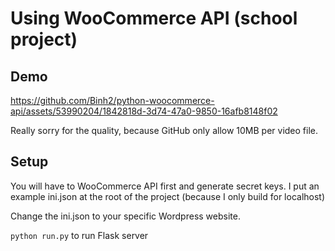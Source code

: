 # Using WooCommerce API (school project)
## Demo
https://github.com/Binh2/python-woocommerce-api/assets/53990204/1842818d-3d74-47a0-9850-16afb8148f02

Really sorry for the quality, because GitHub only allow 10MB per video file.

## Setup
You will have to WooCommerce API first and generate secret keys. I put an example ini.json at the root of the project (because I only build for localhost)

Change the ini.json to your specific Wordpress website. 

`python run.py` to run Flask server

